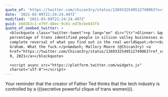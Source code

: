 ```yaml
---
quote_of: 'https://twitter.com/chican3ry/status/1369332549512749063?s=12'
date: '2021-03-09T21:24:24.497Z'
modified: '2021-03-09T21:24:24.497Z'
guid: b683b3c1-e79f-48ec-9c01-ed7bcbeb43f4
quote_of_oembed_twitter: >
  <blockquote class="twitter-tweet"><p lang="en" dir="ltr">Glinner: &quot;the
  percentage of trans identified people in silicon valley businesses are a
  complete reversal of what you find out in the real world&quot;<br><br>My word
  Graham. What the fuck.</p>&mdash; Mallory Moore (@Chican3ry) <a
  href="https://twitter.com/Chican3ry/status/1369332549512749063?ref_src=twsrc%5Etfw">March
  9, 2021</a></blockquote>

  <script async src="https://platform.twitter.com/widgets.js"
  charset="utf-8"></script>
---
```

Your reminder that the creator of Father Ted thinks that the tech industry is controlled by a (((secretive powerful clique of trans women))).
